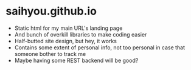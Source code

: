 # saihyou.github.io

- Static html for my main URL's landing page
- And bunch of overkill libraries to make coding easier
- Half-butted site design, but hey, it works
- Contains some extent of personal info, not too personal in case that someone bother to track me
- Maybe having some REST backend will be good?